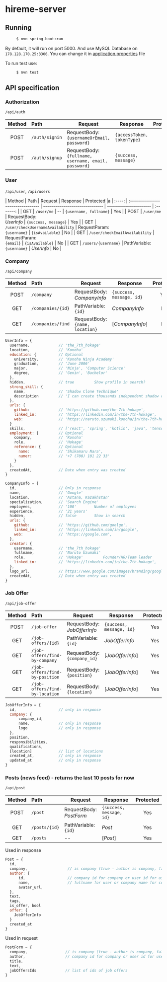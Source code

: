 # hireme-server

## Running

```bash
     $ mvn spring-boot:run
```

By default, it will run on port 5000. And use MySQL Database on `178.128.170.25:3306`.
You can change it in [application.properties](src/main/resources/application.properties) file

To run test use:
```bash
     $ mvn test
```

## API specification

### Authorization

`/api/auth`

| Method | Path           | Request                                                   | Response                   | Protected |
| :----: | :------------- | --------------------------------------------------------- | -------------------------- | :-------: |
|  POST  | `/auth/signin` | RequestBody: <br> `{usernameOrEmail, password}`           | `{accessToken, tokenType}` |     No    |
|  POST  | `/auth/signup` | RequestBody: <br> `{fullname, username, email, password}` | `{success, message}`       |     No    |

### User

`/api/user`, `/api/users`

| Method | Path                              | Request                        | Response               | Protected |a
| :----: | :-------------------------------- | ------------------------------ | ---------------------- | :-------: |
|   GET  | `/user/me`                        | --                             | `{username, fullname}` |    Yes    |
|  POST  | `/user/me`                        | RequestBody: <br>_UserInfo_    | `{success, message}`   |    Yes    |
|   GET  | `/user/checkUsernameAvailability` | RequestParam: <br>`{username}` | `{isAvailable}`        |     No    |
|   GET  | `/user/checkEmailAvailability`    | RequestParam: <br>`{email}`    | `{isAvailable}`        |     No    |
|   GET  | `/users/{username}`               | PathVariable: <br>`{username}` | _UserInfo_             |     No    |

### Company

`/api/company`

| Method | Path              | Request                             | Response                   | Protected |
| :----: | :---------------- | ----------------------------------- | -------------------------- | :-------: |
|  POST  | `/company`        | RequestBody: <br>_CompanyInfo_      | `{success, message, id}`   |    Yes    |
|   GET  | `/companies/{id}` | PathVariable: <br>`{id}`            | _CompanyInfo_              |     No    |
|   GET  | `/companies/find` | RequestBody: <br>`{name, location}` | [_CompanyInfo_]            |     No    |

```js
UserInfo = {
  username,             // 'the_7th_hokage'
  location,             // 'Konoha'
  education: {          // Optional
    university,         // 'Konoha Ninja Academy'
    graduation,         // 'June 2006'
    major,              // 'Ninja', 'Computer Science'
    degree,             // 'Genin', 'Bachelor'
  },
  hidden,               // true         Show profile in search?
  strong_skill: {
    name,               // 'Shadow Clone Technique'
    description         // 'I can create thousands independent shadow clones, each capable of using other ninja technique'
  },
  urls: {
    github:             // 'https://github.com/the-7th-hokage',
    linked_in:          // 'https://linkedin.com/in/the-7th-hokage',
    web:                // 'https://naruto.uzumaki.konoha/in/the-7th-hokage',
  }
  skills,               // ['react', 'spring', 'kotlin', 'java', 'tensorflow']
  employment: {         // Optional
    company,            // 'Konoha'
    role,               // 'Hokage'
    reference: {        // Optional
      name:             // 'Shikamaru Nara',
      numer:            // '+7 (700) 101 22 33'
    }
  },
  createdAt,            // Date when entry was created
}

CompanyInfo = {
  id,                   // Only in response
  name,                 // 'Google'
  location,             // 'Astana, Kazakhstan'
  specialization,       // 'Search Engine'
  employees,            // '100'        Number of employees
  experience,           // '21 years'
  hidden,               // false        Show in search
  urls: {
    github:             // 'https://github.com/goolge',
    linked_in:          // 'https://linkedin.com/in/google',
    web:                // 'https://google.com',
  },
  creator: {
    username,           // 'the_7th_hokage'
    fullname,           // 'Naruto Uzumaki'
    role,               // 'Hokage'         Founder/HR/Team leader
    linked_in:          // 'https://linkedin.com/in/the-7th-hokage',
  },
  logo_url,             // https://www.google.com/images/branding/googlelogo/1x/googlelogo_color_272x92dp.png
  createdAt,            // Date when entry was created
}
```

### Job Offer

`/api/job-offer`

| Method | Path                          | Request                             | Response                   | Protected |
| :----: | :---------------------------- | ----------------------------------- | -------------------------- | :-------: |
|  POST  | `/job-offer`                  | RequestBody: <br>_JobOfferInfo_     | `{success, message, id}`   |    Yes    |
|   GET  | `/job-offers/{id}`            | PathVariable: <br>`{id}`            | _JobOfferInfo_             |    Yes    |
|   GET  | `/job-offers/find-by-company` | RequestBody: <br>`{company_id}`     | [_JobOfferInfo_]           |    Yes    |
|   GET  | `/job-offers/find-by-position`| RequestBody: <br>`{position}`       | [_JobOfferInfo_]           |    Yes    |
|   GET  | `/job-offers/find-by-location`| RequestBody: <br>`{location}`       | [_JobOfferInfo_]           |    Yes    |

```js
JobOfferInfo = {
  id,                   // only in response
  company: {
      company_id,
      name,             // only in response
      logo              // only in response
  },
  position,
  responsibilities,          
  qualifications,
  [location]            // list of locations
  created_at,           // only in response
  updated_at            // only in response
}
```

### Posts (news feed) - returns the last 10 posts for now

`/api/post`

| Method | Path               | Request                          | Response                   | Protected |
| :----: | :------------------| -------------------------------- | -------------------------- | :-------: |
|  POST  | `/post`            | RequestBody: <br>_PostForm_     | `{success, message, id}`   |    Yes    |
|   GET  | `/posts/{id}`      | PathVariable: <br>`{id}`         | _Post_                     |    Yes    |
|   GET  | `/posts`           | --                               | [_Post_]                   |    Yes    |

Used in response
```js
Post = {
  id,                      
  company,                  // is company (true - author is company, false - author is user)
  author: {
      id,                   // company id for company or user id for user
      name,                 // fullname for user or company name for company
      avatar_url,
  },
  text,
  tags,
  is_offer, bool
  offer: {
    JobOfferInfo
  }
  created_at
}

```

Used in request
```js
PostForm = {
  company,                 // is company (true - author is company, false - author is user)
  author,                  // company id for company or user id for user
  title,
  text,
  jobOffersIds             // list of ids of job offers
}

```

